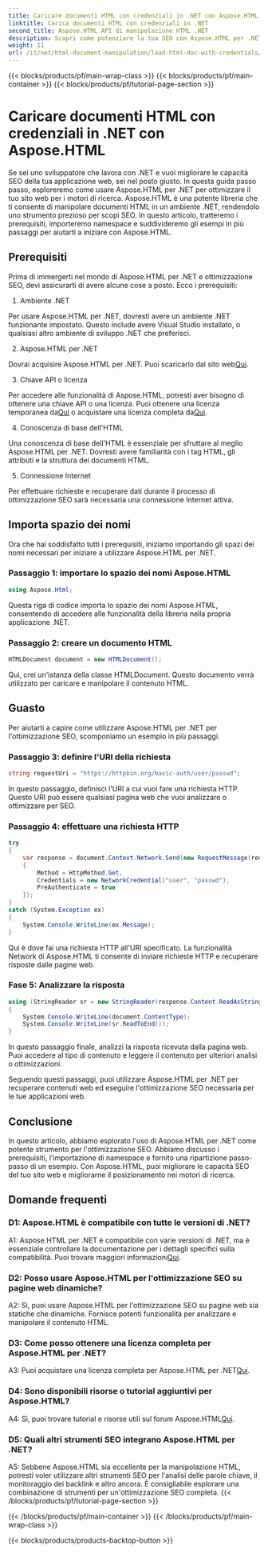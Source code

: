 ```yaml
---
title: Caricare documenti HTML con credenziali in .NET con Aspose.HTML
linktitle: Carica documenti HTML con credenziali in .NET
second_title: Aspose.HTML API di manipolazione HTML .NET
description: Scopri come potenziare la tua SEO con Aspose.HTML per .NET. Aumenta le classifiche, analizza i contenuti web e ottimizzali per i motori di ricerca.
weight: 11
url: /it/net/html-document-manipulation/load-html-doc-with-credentials/
---
```


{{< blocks/products/pf/main-wrap-class >}}
{{< blocks/products/pf/main-container >}}
{{< blocks/products/pf/tutorial-page-section >}}

# Caricare documenti HTML con credenziali in .NET con Aspose.HTML


Se sei uno sviluppatore che lavora con .NET e vuoi migliorare le capacità SEO della tua applicazione web, sei nel posto giusto. In questa guida passo passo, esploreremo come usare Aspose.HTML per .NET per ottimizzare il tuo sito web per i motori di ricerca. Aspose.HTML è una potente libreria che ti consente di manipolare documenti HTML in un ambiente .NET, rendendolo uno strumento prezioso per scopi SEO. In questo articolo, tratteremo i prerequisiti, importeremo namespace e suddivideremo gli esempi in più passaggi per aiutarti a iniziare con Aspose.HTML.

## Prerequisiti

Prima di immergerti nel mondo di Aspose.HTML per .NET e ottimizzazione SEO, devi assicurarti di avere alcune cose a posto. Ecco i prerequisiti:

1. Ambiente .NET

Per usare Aspose.HTML per .NET, dovresti avere un ambiente .NET funzionante impostato. Questo include avere Visual Studio installato, o qualsiasi altro ambiente di sviluppo .NET che preferisci.

2. Aspose.HTML per .NET

Dovrai acquisire Aspose.HTML per .NET. Puoi scaricarlo dal sito web[Qui](https://releases.aspose.com/html/net/). 

3. Chiave API o licenza

 Per accedere alle funzionalità di Aspose.HTML, potresti aver bisogno di ottenere una chiave API o una licenza. Puoi ottenere una licenza temporanea da[Qui](https://purchase.aspose.com/temporary-license/) o acquistare una licenza completa da[Qui](https://purchase.aspose.com/buy).

4. Conoscenza di base dell'HTML

Una conoscenza di base dell'HTML è essenziale per sfruttare al meglio Aspose.HTML per .NET. Dovresti avere familiarità con i tag HTML, gli attributi e la struttura dei documenti HTML.

5. Connessione Internet

Per effettuare richieste e recuperare dati durante il processo di ottimizzazione SEO sarà necessaria una connessione Internet attiva.

## Importa spazio dei nomi

Ora che hai soddisfatto tutti i prerequisiti, iniziamo importando gli spazi dei nomi necessari per iniziare a utilizzare Aspose.HTML per .NET.

### Passaggio 1: importare lo spazio dei nomi Aspose.HTML

```csharp
using Aspose.Html;
```

Questa riga di codice importa lo spazio dei nomi Aspose.HTML, consentendo di accedere alle funzionalità della libreria nella propria applicazione .NET.

### Passaggio 2: creare un documento HTML

```csharp
HTMLDocument document = new HTMLDocument();
```

Qui, crei un'istanza della classe HTMLDocument. Questo documento verrà utilizzato per caricare e manipolare il contenuto HTML.

## Guasto

Per aiutarti a capire come utilizzare Aspose.HTML per .NET per l'ottimizzazione SEO, scomponiamo un esempio in più passaggi.

### Passaggio 3: definire l'URI della richiesta

```csharp
string requestUri = "https://httpbin.org/basic-auth/user/passwd";
```

In questo passaggio, definisci l'URI a cui vuoi fare una richiesta HTTP. Questo URI può essere qualsiasi pagina web che vuoi analizzare o ottimizzare per SEO.

### Passaggio 4: effettuare una richiesta HTTP

```csharp
try
{
    var response = document.Context.Network.Send(new RequestMessage(requestUri)
    {
        Method = HttpMethod.Get,
        Credentials = new NetworkCredential("user", "passwd"),
        PreAuthenticate = true
    });
}
catch (System.Exception ex)
{
    System.Console.WriteLine(ex.Message);
}
```

Qui è dove fai una richiesta HTTP all'URI specificato. La funzionalità Network di Aspose.HTML ti consente di inviare richieste HTTP e recuperare risposte dalle pagine web.

### Fase 5: Analizzare la risposta

```csharp
using (StringReader sr = new StringReader(response.Content.ReadAsString()))
{
    System.Console.WriteLine(document.ContentType);
    System.Console.WriteLine(sr.ReadToEnd());
}
```

In questo passaggio finale, analizzi la risposta ricevuta dalla pagina web. Puoi accedere al tipo di contenuto e leggere il contenuto per ulteriori analisi o ottimizzazioni.

Seguendo questi passaggi, puoi utilizzare Aspose.HTML per .NET per recuperare contenuti web ed eseguire l'ottimizzazione SEO necessaria per le tue applicazioni web.

## Conclusione

In questo articolo, abbiamo esplorato l'uso di Aspose.HTML per .NET come potente strumento per l'ottimizzazione SEO. Abbiamo discusso i prerequisiti, l'importazione di namespace e fornito una ripartizione passo-passo di un esempio. Con Aspose.HTML, puoi migliorare le capacità SEO del tuo sito web e migliorarne il posizionamento nei motori di ricerca.

## Domande frequenti

### D1: Aspose.HTML è compatibile con tutte le versioni di .NET?

 A1: Aspose.HTML per .NET è compatibile con varie versioni di .NET, ma è essenziale controllare la documentazione per i dettagli specifici sulla compatibilità. Puoi trovare maggiori informazioni[Qui](https://reference.aspose.com/html/net/).

### D2: Posso usare Aspose.HTML per l'ottimizzazione SEO su pagine web dinamiche?

A2: Sì, puoi usare Aspose.HTML per l'ottimizzazione SEO su pagine web sia statiche che dinamiche. Fornisce potenti funzionalità per analizzare e manipolare il contenuto HTML.

### D3: Come posso ottenere una licenza completa per Aspose.HTML per .NET?

 A3: Puoi acquistare una licenza completa per Aspose.HTML per .NET[Qui](https://purchase.aspose.com/buy).

### D4: Sono disponibili risorse o tutorial aggiuntivi per Aspose.HTML?

 A4: Sì, puoi trovare tutorial e risorse utili sul forum Aspose.HTML[Qui](https://forum.aspose.com/).

### D5: Quali altri strumenti SEO integrano Aspose.HTML per .NET?

A5: Sebbene Aspose.HTML sia eccellente per la manipolazione HTML, potresti voler utilizzare altri strumenti SEO per l'analisi delle parole chiave, il monitoraggio dei backlink e altro ancora. È consigliabile esplorare una combinazione di strumenti per un'ottimizzazione SEO completa.
{{< /blocks/products/pf/tutorial-page-section >}}

{{< /blocks/products/pf/main-container >}}
{{< /blocks/products/pf/main-wrap-class >}}

{{< blocks/products/products-backtop-button >}}
